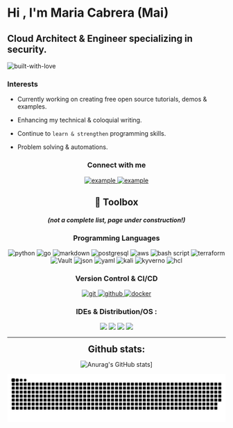 # Hi , I'm Maria Cabrera (Mai)

## Cloud Architect & Engineer specializing in security.

<img src="https://forthebadge.com/images/badges/built-with-love.svg" alt="built-with-love"/>

### Interests

- Currently working on creating free open source tutorials, demos & examples.
  
- Enhancing my technical & coloquial writing.

- Continue to `learn & strengthen` programming skills.
  
- Problem solving & automations.

<!-- Connect w/ Mai -->
<h3 align="center">Connect with me</h3>

<div style="margin-top:10px" align="center">
  <div>
    <a href="https://medium.com/@mcabrera_23522" target="https://medium.com/@mcabrera_23522">
      <img src="https://img.shields.io/badge/medium-000000.svg?style=for-the-badge&logo=medium&logoColor=white" alt="example"/>
    </a>
    <a href="https://linkedin.com/in/maria-f-cabrera/" target="_blank">
      <img src="https://img.shields.io/badge/Linked%20In-0A66C2.svg?style=for-the-badge&logo=linkedin&logoColor=white" alt="example"/>
    </a>
  </div>

## 🧰 Toolbox 

#### ***(not a complete list, page under construction!)***

<!-- CICD -->
<h3 align="center">Programming Languages</h3>
<p align="center">
<img src="https://img.shields.io/badge/Python-3776AB?style=for-the-badge&logo=python&logoColor=white" alt="python"/>
<img src="https://img.shields.io/badge/Go-00ADD8?style=for-the-badge&logo=go&logoColor=white" alt="go"/>
<img src="https://img.shields.io/badge/Markdown-000000?style=for-the-badge&logo=markdown&logoColor=white" alt="markdown"/>
<img src="https://img.shields.io/badge/PostgreSQL-316192?style=for-the-badge&logo=postgresql&logoColor=white" alt="postgresql"/>
<img src="https://img.shields.io/badge/Amazon_AWS-232F3E?style=for-the-badge&logo=amazon-aws&logoColor=white" alt="aws"/>
<img src="https://img.shields.io/badge/Shell_Script-121011?style=for-the-badge&logo=gnu-bash&logoColor=white" alt="bash script"/>
<img src="https://img.shields.io/badge/Terraform-121011?style=for-the-badge&logo=Terraform&logoColor=blue" alt="terraform"/>
<img src="https://img.shields.io/badge/vault-121011?style=for-the-badge&logo=vault&logoColor=purple" alt="Vault"/>
<img src="https://img.shields.io/badge/json-121011?style=for-the-badge&logo=json&logoColor=black" alt="json"/>
<img src="https://img.shields.io/badge/yaml-121011?style=for-the-badge&logo=yaml&logoColor=yellow" alt="yaml"/>
<img src="https://img.shields.io/badge/kali-121011?style=for-the-badge&logo=kaliLinux&logoColor=blue" alt="kali"/>
<img src="https://img.shields.io/badge/kyverno-121011?style=for-the-badge&logo=kyverno&logoColor=green" alt="kyverno"/>
<img src="https://img.shields.io/badge/hcl-121011?style=for-the-badge&logo=hcl&logoColor=white" alt="hcl"/>

<!-- CICD -->
<h3 align="center">Version Control & CI/CD</h3>
<p align="center">
  <a href="https://git-scm.com/" target="_blank">
    <img src="https://img.shields.io/badge/git-F05032.svg?style=for-the-badge&logo=git&logoColor=white"
      alt="git"/>
  </a>
  <a href="https://github.com/ELanza-48" target="_blank">
    <img src="https://img.shields.io/badge/github-181717.svg?style=for-the-badge&logo=github&logoColor=white" alt="github" />
  </a>
    <a href="https://www.docker.com/" target="_blank">
    <img src="https://img.shields.io/badge/docker-2496ED.svg?style=for-the-badge&logo=docker&logoColor=white"
      alt="docker"/>
  </a>

</p>
<!-- IDEs & OS -->
<h3 align="center"> IDEs  & Distribution/OS :</h3>
<p align="center">
  <img src="https://img.shields.io/badge/vscode-007ACC.svg?style=for-the-badge&logo=visualstudiocode&logoColor=white">
  <img src="https://img.shields.io/badge/Linux-FCC624?style=for-the-badge&logo=linux&logoColor=black">
  <img src="https://img.shields.io/badge/Ubuntu-E95420?style=for-the-badge&logo=ubuntu&logoColor=white">
  <img src="https://img.shields.io/badge/Windows-0078D6?style=for-the-badge&logo=windows&logoColor=white">
</p>

<!-- Mai Stats -->
----
<div align="center">
<h2 align="center" style="margin: 5px 10px;">Github stats:</h2>

![Anurag's GitHub stats](https://github-readme-stats.vercel.app/api?username=maicabrera&count_private=true&show_icons=true&theme=nightowl)]
</div>
<!-- snake interactive -->
<p align="center">
  <img  src="https://raw.githubusercontent.com/Elanza-48/Elanza-48/main/resources/img/github-contribution-grid-snake.svg"
    alt="example" />
</p>
